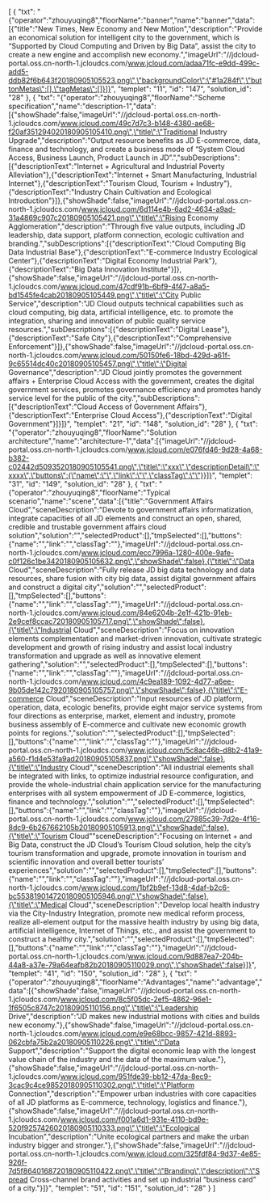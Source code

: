[
    {
        "txt": "{\"operator\":\"zhouyuqing8\",\"floorName\":\"banner\",\"name\":\"banner\",\"data\":[{\"title\":\"New Times, New Economy and New Motion\",\"description\":\"Provide an economical solution for intelligent city to the government, which is “Supported by Cloud Computing and Driven by Big Data”, assist the city to create a new engine and accomplish new economy.\",\"imageUrl\":\"//jdcloud-portal.oss.cn-north-1.jcloudcs.com/www.jcloud.com/adaa71fc-e9dd-499c-add5-ddb82f6b643f20180905105523.png\",\"backgroundColor\":\"#1a284f\",\"buttonMetas\":[],\"tagMetas\":[]}]}",
        "templet": "11",
        "id": "147",
        "solution_id": "28"
    },
    {
        "txt": "{\"operator\":\"zhouyuqing8\",\"floorName\":\"Scheme specification\",\"name\":\"description-1\",\"data\":[{\"showShade\":false,\"imageUrl\":\"//jdcloud-portal.oss.cn-north-1.jcloudcs.com/www.jcloud.com/49c7d7c3-b148-4380-ae68-f20af351294020180905105410.png\",\"title\":\"Traditional Industry Upgrade\",\"description\":\"Output resource benefits as JD E-commerce, data, finance and technology, and create a business mode of “System Cloud Access, Business Launch, Product Launch in JD”.\",\"subDescriptions\":[{\"descriptionText\":\"Internet + Agricultural and Industrial Poverty Alleviation\"},{\"descriptionText\":\"Internet + Smart Manufacturing, Industrial Internet\"},{\"descriptionText\":\"Tourism Cloud, Tourism + Industry\"},{\"descriptionText\":\"Industry Chain Cultivation and Ecological Introduction\"}]},{\"showShade\":false,\"imageUrl\":\"//jdcloud-portal.oss.cn-north-1.jcloudcs.com/www.jcloud.com/6d114e4b-6ad2-4634-a9ad-31a4869c907c20180905105421.png\",\"title\":\"Rising Economy Agglomeration\",\"description\":\"Through five value outputs, including JD leadership, data support, platform connection, ecologic cultivation and branding.\",\"subDescriptions\":[{\"descriptionText\":\"Cloud Computing Big Data Industrial Base\"},{\"descriptionText\":\"E-commerce Industry Ecological Center\"},{\"descriptionText\":\"Digital Economy Industrial Park\"},{\"descriptionText\":\"Big Data Innovation Institute\"}]},{\"showShade\":false,\"imageUrl\":\"//jdcloud-portal.oss.cn-north-1.jcloudcs.com/www.jcloud.com/47cdf91b-6bf9-4f47-a8a5-bd1545fe4cab20180905105449.png\",\"title\":\"City Public Service\",\"description\":\"JD Cloud outputs technical capabilities such as cloud computing, big data, artificial intelligence, etc. to promote the integration, sharing and innovation of public quality service resources.\",\"subDescriptions\":[{\"descriptionText\":\"Digital Lease\"},{\"descriptionText\":\"Safe City\"},{\"descriptionText\":\"Comprehensive Enforcement\"}]},{\"showShade\":false,\"imageUrl\":\"//jdcloud-portal.oss.cn-north-1.jcloudcs.com/www.jcloud.com/50150fe6-18bd-429d-a61f-9c65514dc40c20180905105457.png\",\"title\":\"Digital Governance\",\"description\":\"JD Cloud jointly promotes the government affairs + Enterprise Cloud Access with the government, creates the digital government services, promotes governance efficiency and promotes handy service level for the public of the city.\",\"subDescriptions\":[{\"descriptionText\":\"Cloud Access of Government Affairs\"},{\"descriptionText\":\"Enterprise Cloud Access\"},{\"descriptionText\":\"Digital Government\"}]}]}",
        "templet": "21",
        "id": "148",
        "solution_id": "28"
    },
    {
        "txt": "{\"operator\":\"zhouyuqing8\",\"floorName\":\"Solution architecture\",\"name\":\"architecture-1\",\"data\":[{\"imageUrl\":\"//jdcloud-portal.oss.cn-north-1.jcloudcs.com/www.jcloud.com/e076fd46-9d28-4a68-b382-c02442d5093520180905105541.png\",\"title\":\"xxx\",\"descriptionDetail\":\"xxxx\",\"buttons\":{\"name\":\"\",\"link\":\"\",\"classTag\":\"\"}}]}",
        "templet": "31",
        "id": "149",
        "solution_id": "28"
    },
    {
        "txt": "{\"operator\":\"zhouyuqing8\",\"floorName\":\"Typical scenario\",\"name\":\"scene\",\"data\":[{\"title\":\"Government Affairs Cloud\",\"sceneDescription\":\"Devote to government affairs informatization, integrate capacities of all JD elements and construct an open, shared, credible and trustable government affairs cloud solution\",\"solution\":\"\",\"selectedProduct\":[],\"tmpSelected\":[],\"buttons\":{\"name\":\"\",\"link\":\"\",\"classTag\":\"\"},\"imageUrl\":\"//jdcloud-portal.oss.cn-north-1.jcloudcs.com/www.jcloud.com/ecc7996a-1280-400e-9afe-c0f126c1be3420180905105632.png\",\"showShade\":false},{\"title\":\"Data Cloud\",\"sceneDescription\":\"Fully release JD big data technology and data resources, share fusion with city big data, assist digital government affairs and construct a digital city\",\"solution\":\"\",\"selectedProduct\":[],\"tmpSelected\":[],\"buttons\":{\"name\":\"\",\"link\":\"\",\"classTag\":\"\"},\"imageUrl\":\"//jdcloud-portal.oss.cn-north-1.jcloudcs.com/www.jcloud.com/84e6204b-2e1f-421b-91eb-2e9cef8ccac720180905105717.png\",\"showShade\":false},{\"title\":\"Industrial Cloud\",\"sceneDescription\":\"Focus on innovation elements complementation and market-driven innovation, cultivate strategic development and growth of rising industry and assist local industry transformation and upgrade as well as innovative element gathering\",\"solution\":\"\",\"selectedProduct\":[],\"tmpSelected\":[],\"buttons\":{\"name\":\"\",\"link\":\"\",\"classTag\":\"\"},\"imageUrl\":\"//jdcloud-portal.oss.cn-north-1.jcloudcs.com/www.jcloud.com/4c9ea189-1092-4d77-a6ee-9b05de142c7920180905105757.png\",\"showShade\":false},{\"title\":\"E-commerce Cloud\",\"sceneDescription\":\"Input resources of JD platform, operation, data, ecologic benefits, provide eight major service systems from four directions as enterprise, market, element and industry, promote business assembly of E-commerce and cultivate new economic growth points for regions.\",\"solution\":\"\",\"selectedProduct\":[],\"tmpSelected\":[],\"buttons\":{\"name\":\"\",\"link\":\"\",\"classTag\":\"\"},\"imageUrl\":\"//jdcloud-portal.oss.cn-north-1.jcloudcs.com/www.jcloud.com/5c8ac46b-d8b2-41a9-a560-f1d4e53fa9ad20180905105837.png\",\"showShade\":false},{\"title\":\"Industry Cloud\",\"sceneDescription\":\"All industrial elements shall be integrated with links, to optimize industrial resource configuration, and provide the whole-industrial chain application service for the manufacturing enterprises with all system empowerment of JD E-commerce, logistics, finance and technology.\",\"solution\":\"\",\"selectedProduct\":[],\"tmpSelected\":[],\"buttons\":{\"name\":\"\",\"link\":\"\",\"classTag\":\"\"},\"imageUrl\":\"//jdcloud-portal.oss.cn-north-1.jcloudcs.com/www.jcloud.com/27885c39-7d2e-4f16-8dc9-6b267662105b20180905105913.png\",\"showShade\":false},{\"title\":\"Tourism Cloud\"\"sceneDescription\":\"Focusing on Internet + and Big Data, construct the JD Cloud’s Tourism Cloud solution, help the city’s tourism transformation and upgrade, promote innovation in tourism and scientific innovation and overall better tourists’ experiences\",\"solution\":\"\",\"selectedProduct\":[],\"tmpSelected\":[],\"buttons\":{\"name\":\"\",\"link\":\"\",\"classTag\":\"\"},\"imageUrl\":\"//jdcloud-portal.oss.cn-north-1.jcloudcs.com/www.jcloud.com/1bf2b9ef-13d8-4daf-b2c6-bc553819014720180905105946.png\",\"showShade\":false},{\"title\":\"Medical Cloud\",\"sceneDescription\":\"Develop local health industry via the City-Industry Integration, promote new medical reform process, realize all-element output for the massive health industry by using big data, artificial intelligence, Internet of Things, etc., and assist the government to construct a healthy city.\",\"solution\":\"\",\"selectedProduct\":[],\"tmpSelected\":[],\"buttons\":{\"name\":\"\",\"link\":\"\",\"classTag\":\"\"},\"imageUrl\":\"//jdcloud-portal.oss.cn-north-1.jcloudcs.com/www.jcloud.com/9d887ea7-204b-44a8-a37e-79a64eafb82b20180905110029.png\",\"showShade\":false}]}",
        "templet": "41",
        "id": "150",
        "solution_id": "28"
    },
    {
        "txt": "{\"operator\":\"zhouyuqing8\",\"floorName\":\"Advantages\",\"name\":\"advantage\",\"data\":[{\"showShade\":false,\"imageUrl\":\"//jdcloud-portal.oss.cn-north-1.jcloudcs.com/www.jcloud.com/8c5f05dc-2ef5-4862-96e1-1f6505c8747c20180905110156.png\",\"title\":\"Leadership Drive\",\"description\":\"JD makes new industrial motions with cities and builds new economy.\"},{\"showShade\":false,\"imageUrl\":\"//jdcloud-portal.oss.cn-north-1.jcloudcs.com/www.jcloud.com/e9e68bcc-9857-421d-8893-062cbfa75b2a20180905110226.png\",\"title\":\"Data Support\",\"description\":\"Support the digital economic leap with the longest value chain of the industry and the data of the maximum value.\"},{\"showShade\":false,\"imageUrl\":\"//jdcloud-portal.oss.cn-north-1.jcloudcs.com/www.jcloud.com/951fde39-bb12-47da-8ec9-3cac9c4ce98520180905110302.png\",\"title\":\"Platform Connection\",\"description\":\"Empower urban industries with core capacities of all JD platforms as E-commerce, technology, logistics and finance.\"},{\"showShade\":false,\"imageUrl\":\"//jdcloud-portal.oss.cn-north-1.jcloudcs.com/www.jcloud.com/f001a6d1-931e-4110-bd9e-520f9257426020180905110333.png\",\"title\":\"Ecological Incubation\",\"description\":\"Unite ecological partners and make the urban industry bigger and stronger.\"},{\"showShade\":false,\"imageUrl\":\"//jdcloud-portal.oss.cn-north-1.jcloudcs.com/www.jcloud.com/325fdf84-9d37-4e85-926f-7d5f8640168720180905110422.png\",\"title\":\"Branding\",\"description\":\"Spread Cross-channel brand activities and set up industrial “business card” of a city.\"}]}",
        "templet": "51",
        "id": "151",
        "solution_id": "28"
    }
]